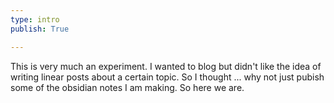 ```yaml
---
type: intro
publish: True  

---
```


This is very much an experiment. I wanted to blog but didn't like the idea of writing linear posts about a certain topic. So I thought ... why not just pubish some of the obsidian notes I am making. So here we are.

